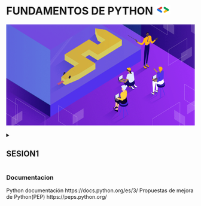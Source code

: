 # FUNDAMENTOS DE PYTHON <img src="https://github.com/aalvaropc/FundamentosPython/blob/main/img/dsc-sticker-files-brackets.png " width="40">

<p><img src="https://github.com/aalvaropc/FundamentosPython/blob/main/img/learn-python.png" width="990" height="270"></p>

<details><summary><h2>SESION1</h2></summary>

<details><summary><h3>TIPOS DE DATOS</h3></summary>

- NUMERICOS

| Nombre | Descripción| Ejemplo |
|------|---|---|
| int | números enteros| 23, 1_000_000|
| float | números reales| 4.5, 1. |
| complex | números complejos| 3 + 3j, 1 + 4j|

- SECUENCIALES

| Nombre | Descripción| Ejemplo |
|------|---|---|
| list | secuencia mutable de valores| [23, .1, 1+4j, [1,2,3]]|
| tuple | secuencia inmutable de valores| ("hola", 'como estas') |
| range | secuencia inmutable de números y se usa comúnmente para <br>repetir un número específico de veces en bucles for| range(0,3)|

- TIPO DE SECUENCIA DE TEXTO

| Nombre | Descripción| Ejemplo |
|------|---|---|
| str | Las cadenas implementan todas las operaciones de secuencia <br>comunes, junto a métodos adicionales| "Hello world"|

- TIPO BOOLEANO

| Nombre | Descripción| Ejemplo |
|------|---|---|
| bool | Se utilizan para representar valores de verdad| True, False|

- TIPO DE MAPEO

| Nombre | Descripción| Ejemplo |
|------|---|---|
| dict | asigna valores hash a objetos arbitrarios| {2018 : "juan", 2022: "juana"}|

- TIPOS DE CONJUNTOS

| Nombre | Descripción| Ejemplo |
|------|---|---|
| set | almacena elementos unicos de manera desordenada y son mutables| {5, 8, 1}|
| frozenset | similar a los set, con la excepción de que son inmutables| frozenset({1, 2, 3}) |

- TIPO NONE

| Nombre | Descripción| Ejemplo |
|------|---|---|
| NoneType | Es devuelto por funciones que no devuelven explícitamente un valor| None|

</details>
<details><summary><h3>VARIABLES</h3></summary>

Son contenedores que almacenan valores.

<h3>REGLAS PARA CREAR VARIABLES</h4>

- Debe comenzar con una letra o el carácter de subrayado.

- No puede comenzar con un número.

- Solo puede contener caracteres alfanuméricos y guiones bajos (A-z, 0-9 y _).

- Distinguen entre mayúsculas y minúsculas (nombre, Nombre y NOMBRE son tres variables diferentes).

- Las palabras reservadas (palabras clave) no se pueden usar para nombrar la variable.

<h3>DECLARANDO VARIABLES</h3>

```python
saludo = "hola"
edad = 30
```

<h3>CASTING</h3>

```python
x = str(3)    # x será '3'
y = int(3)    # y será 3
z = float(3)  # z será 3.0
```
</details>

<details><summary><h3>ESTRUCTURA CONDICIONAL IF, ELIF Y ELSE</h3></summary>
  
La estructura  if/elif/else es una forma común de controlar el flujo de un programa, lo que te permite ejecutar bloques de código específicos según el valor de algunos datos
  
<h3>SENTENCIA IF</h3>
  
Si la condición que sigue a la palabra clave if  se evalúa como verdadera, el bloque de código se ejecutará. Ten en cuenta que los paréntesis no se utilizan antes y después de la verificación de condición como en otros idiomas.
 
```python
if True:
  print("Se mustra este mensaje")
```
  
<h3>SENTENCIA ELSE</h3>
  
Opcionalmente, puedes agregar una respuesta else que se ejecutará si la condición es false.

```python
if not True:
  print('¡La sentencia If se ejecutará!')
else:
  print('¡La sentencia Else se ejecutará!')
```
  
<h3>SENTENCIA ELIF</h3>

Se pueden verificar varias condiciones al incluir una o más verificaciones elif después de su declaración if inicial. Ten en cuenta que solo se ejecutará una condición:

```python
z = 7

if z > 8:
  print("¡No voy a imprimir!") #esta sentencia no se ejecuta
elif z > 5:
  print("¡Yo lo haré!") #esta sentencia se ejecuta
elif z > 6:
  print("¡Tampoco voy a imprimir!") #esta sentencia no se ejecuta
else:
  print("¡Yo tampoco!") #esta sentencia no se ejecuta
``` 
Solo se ejecutará la primera condición que se evalúe como true. Aunque z > 6 es true, el bloque if/elif/else termina después de la primera condición verdadera. Esto significa que un else solo se ejecutará si ninguna de las condiciones es true.
  
<h3>SENTENCIAS IF ANIDADAS</h3>
  
También podemos crear if anidados para la toma de decisiones.
Tomemos un ejemplo de cómo encontrar un número que sea par y también mayor que 10

```python
x = 34
if x %  2 == 0:  # así es como creas un comentario y ahora comprueba número par.
  if x > 10:
    print("Este número es par y es mayor que 10")
  else:
    print("Este número es par, pero no mayor 10")
else:
  print("El número no es par. Así que punto de verificación más.")
``` 
<h3>DECLARACIÓN IF-ELSE EN LINEA</h3>

Podemos usar declaraciones if-else en funciones de Python en línea.
El siguiente ejemplo debe verificar si el número es mayor o igual que 50, si es así, retorna True:

```python
x = 89
es_mayor = True if x >= 50 else False

print(es_mayor) #True
``` 
</details>
</details>

<h3>Documentacion</h3>
Python documentación
https://docs.python.org/es/3/
Propuestas de mejora de Python(PEP)
https://peps.python.org/

